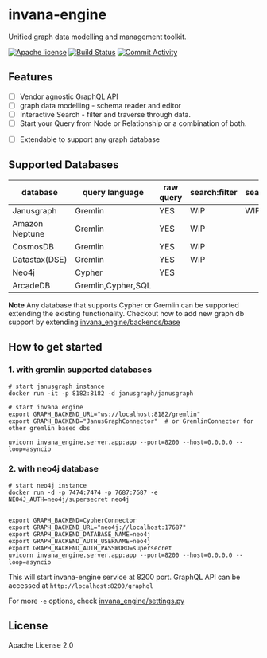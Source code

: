 # invana-engine

Unified graph data modelling and management toolkit.


[![Apache license](https://img.shields.io/badge/license-Apache-blue.svg)](https://github.com/invanalabs/invana-engine/blob/master/LICENSE) 
[![Build Status](https://travis-ci.org/invanalabs/invana-engine.svg?branch=develop)](https://travis-ci.org/invanalabs/invana-engine)
[![Commit Activity](https://img.shields.io/github/commit-activity/m/invanalabs/invana-engine)](https://github.com/invanalabs/invana-engine/commits)
<!-- [![codecov](https://codecov.io/gh/invanalabs/invana-engine/branch/develop/graph/badge.svg)](https://codecov.io/gh/invanalabs/invana-engine) -->


## Features 

- [ ] Vendor agnostic GraphQL API
- [ ] graph data modelling - schema reader and editor
- [ ] Interactive Search - filter and traverse through data.
- [ ] Start your Query from Node or Relationship or a combination of both.
<!-- - [ ] Query streaming  -->
- [ ] Extendable to support any graph database
<!-- - [ ] Support for large scale queries with Apache Spark -->
<!-- - [ ] graph data management system -->


## Supported Databases

| database 	    | query language 	| raw query     | search:filter | search:traversal | modelling 	|
|----------	    |----------------	|-------	|--------	    |-----------	|-----------	|
| Janusgraph    | Gremlin          	| YES     	| WIP           | WIP           |          	    |
| Amazon Neptune| Gremlin          	| YES      	| WIP     	    |           	|          	    |
| CosmosDB      | Gremlin         	| YES      	| WIP     	    |           	|          	    |
| Datastax(DSE) | Gremlin           | YES       | WIP     	    |           	|          	    |
| Neo4j         | Cypher            | YES       |               |               |          	    |
| ArcadeDB      | Gremlin,Cypher,SQL|           |               |               |          	    |

**Note** Any database that supports Cypher or Gremlin can be supported extending the 
existing functionality. Checkout how to add new graph db support by extending [invana_engine/backends/base](invana_engine/backends/base/README.md)


## How to get started

### 1. with gremlin supported databases
```
# start janusgraph instance 
docker run -it -p 8182:8182 -d janusgraph/janusgraph

# start invana engine
export GRAPH_BACKEND_URL="ws://localhost:8182/gremlin"
export GRAPH_BACKEND="JanusGraphConnector"  # or GremlinConnector for other gremlin based dbs

uvicorn invana_engine.server.app:app --port=8200 --host=0.0.0.0 --loop=asyncio
```

### 2. with neo4j database
```
# start neo4j instance 
docker run -d -p 7474:7474 -p 7687:7687 -e NEO4J_AUTH=neo4j/supersecret neo4j 


export GRAPH_BACKEND=CypherConnector
export GRAPH_BACKEND_URL="neo4j://localhost:17687"
export GRAPH_BACKEND_DATABASE_NAME=neo4j
export GRAPH_BACKEND_AUTH_USERNAME=neo4j
export GRAPH_BACKEND_AUTH_PASSWORD=supersecret
uvicorn invana_engine.server.app:app --port=8200 --host=0.0.0.0 --loop=asyncio
```

This will start invana-engine service at 8200 port. GraphQL API can be 
accessed at `http://localhost:8200/graphql`

For more `-e` options, check [invana_engine/settings.py](invana_engine/settings.py) 


## License 

Apache License 2.0
